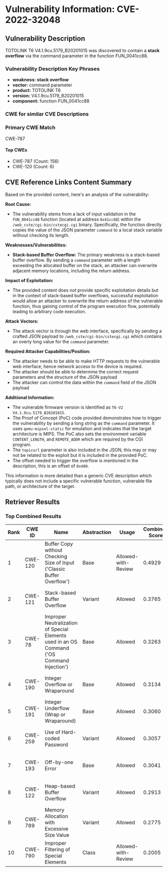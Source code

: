 # Vulnerability Information: CVE-2022-32048

## Vulnerability Description
TOTOLINK T6 V4.1.9cu.5179_B20201015 was discovered to contain a **stack overflow** via the command parameter in the function FUN_0041cc88.

### Vulnerability Description Key Phrases
- **weakness:** **stack overflow**
- **vector:** command parameter
- **product:** TOTOLINK T6
- **version:** V4.1.9cu.5179_B20201015
- **component:** function FUN_0041cc88

### CWE for similar CVE Descriptions
### Primary CWE Match
CWE-787

#### Top CWEs
- CWE-787 (Count: 156)
- CWE-120 (Count: 6)

## CVE Reference Links Content Summary
Based on the provided content, here's an analysis of the vulnerability:

**Root Cause:**
- The vulnerability stems from a lack of input validation in the `FUN_0041cc88` function (located at address `0x41cc88`) within the `/web_cste/cgi-bin/cstecgi.cgi` binary. Specifically, the function directly copies the value of the JSON parameter `command` to a local stack variable without checking its length.

**Weaknesses/Vulnerabilities:**
- **Stack-based Buffer Overflow:** The primary weakness is a stack-based buffer overflow. By sending a `command` parameter with a length exceeding the allocated buffer on the stack, an attacker can overwrite adjacent memory locations, including the return address.

**Impact of Exploitation:**
- The provided content does not provide specific exploitation details but in the context of stack-based buffer overflows, successful exploitation would allow an attacker to overwrite the return address of the vulnerable function, thus gaining control of the program execution flow, potentially leading to arbitrary code execution.

**Attack Vectors:**
- The attack vector is through the web interface, specifically by sending a crafted JSON payload to `/web_cste/cgi-bin/cstecgi.cgi` which contains an overly long value for the `command` parameter.

**Required Attacker Capabilities/Position:**
- The attacker needs to be able to make HTTP requests to the vulnerable web interface, hence network access to the device is required.
- The attacker should be able to determine the correct request parameters and the structure of the JSON payload
- The attacker can control the data within the `command` field of the JSON payload

**Additional Information:**
- The vulnerable firmware version is identified as `T6-V2 V4.1.9cu.5179_B20201015`.
- The Proof of Concept (PoC) code provided demonstrates how to trigger the vulnerability by sending a long string as the `command` parameter. It uses `qemu-mipsel-static` for emulation and indicates that the target architecture is MIPS. The PoC also sets the environment variable `CONTENT_LENGTH`, and `REMOTE_ADDR` which are required by the CGI program.
- The `topicurl` parameter is also included in the JSON, this may or may not be related to the exploit but it is included in the provided PoC.
- The offset needed to trigger the overflow is mentioned in the description, this is an offset of `0x400`.

This information is more detailed than a generic CVE description which typically does not include a specific vulnerable function, vulnerable file path, or architecture of the target.

## Retriever Results

### Top Combined Results

| Rank | CWE ID | Name | Abstraction | Usage | Combined Score | Retrievers | Individual Scores |
|------|--------|------|-------------|-------|---------------|------------|-------------------|
| 1 | CWE-120 | Buffer Copy without Checking Size of Input ('Classic Buffer Overflow') | Base | Allowed-with-Review | 0.4929 | dense, sparse, graph | dense: 0.498, sparse: 0.106, graph: 0.577 |
| 2 | CWE-121 | Stack-based Buffer Overflow | Variant | Allowed | 0.3765 | dense, sparse | dense: 0.608, sparse: 0.181 |
| 3 | CWE-78 | Improper Neutralization of Special Elements used in an OS Command ('OS Command Injection') | Base | Allowed | 0.3263 | dense, sparse | dense: 0.524, sparse: 0.112 |
| 4 | CWE-190 | Integer Overflow or Wraparound | Base | Allowed | 0.3134 | dense, sparse | dense: 0.522, sparse: 0.091 |
| 5 | CWE-191 | Integer Underflow (Wrap or Wraparound) | Base | Allowed | 0.3060 | dense, sparse | dense: 0.513, sparse: 0.086 |
| 6 | CWE-259 | Use of Hard-coded Password | Variant | Allowed | 0.3057 | dense, sparse | dense: 0.547, sparse: 0.100 |
| 7 | CWE-193 | Off-by-one Error | Base | Allowed | 0.3041 | dense, sparse | dense: 0.495, sparse: 0.098 |
| 8 | CWE-122 | Heap-based Buffer Overflow | Variant | Allowed | 0.2913 | dense, sparse | dense: 0.524, sparse: 0.093 |
| 9 | CWE-789 | Memory Allocation with Excessive Size Value | Variant | Allowed | 0.2775 | dense, sparse | dense: 0.503, sparse: 0.085 |
| 10 | CWE-790 | Improper Filtering of Special Elements | Class | Allowed-with-Review | 0.2005 | dense, sparse | dense: 0.555, sparse: 0.111 |

